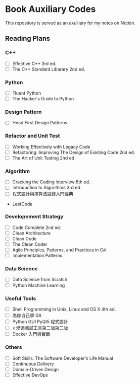# Book Auxiliary Codes

This repository is served as an axuiliary for my notes on Notion.

## Reading Plans

### C++

- [ ] Effective C++ 3rd ed.
- [ ] The C++ Standard Libarary 2nd ed.

### Python

- [ ] Fluent Python
- [ ] The Hacker's Guide to Python

### Design Pattern

- [ ] Head First Design Patterns

### Refactor and Unit Test

- [ ] Working Effectively with Legacy Code
- [ ] Refactoring: Improving The Design of Existing Code 2nd ed.
- [ ] The Art of Unit Testing 2nd ed.

### Algorithm

- [ ] Cracking the Coding Interview 6th ed.
- [ ] Introduction to Algorithms 3rd ed.
- [ ] 程式設計與演算法競賽入門經典
- LeetCode

### Developement Strategy

- [ ] Code Complete 2nd ed.
- [ ] Clean Architecture
- [ ] Clean Code
- [ ] The Clean Coder
- [ ] Agile Principles, Patterns, and Practices in C#
- [ ] Implementation Patterns

### Data Science

- [ ] Data Science from Scratch
- [ ] Python Machine Learning

### Useful Tools

- [ ] Shell Programming in Unix, Linux and OS X 4th ed.
- [ ] 為你自己學 Git
- [ ] Python GUI PyQt5 程式設計
- [ ] x 滲透測試工具第二版第二版
- [ ] Docker 入門與實戰

### Others

- [ ] Soft Skills: The Software Developer's Life Manual
- [ ] Continuous Delivery
- [ ] Domain-Driven Design
- [ ] Effective DevOps

